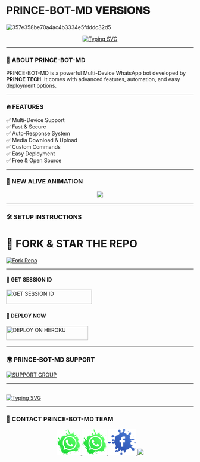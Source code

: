 

#        PRINCE-BOT-MD 𝐕𝐄𝐑𝐒𝐈𝐎𝐍𝐒

![357e358be70a4ac4b3334e5fdddc32d5](https://github.com/user-attachments/assets/c281e462-8946-42e5-8931-c6da8e95e9e3)



<p align="center">
  <a href="https://git.io/typing-svg"><img src="https://readme-typing-svg.demolab.com?font=Jersey+20+Charted&size=30&pause=1000&color=0DFF00&width=435&lines=BOT+100%25+LEGIT" alt="Typing SVG" /></a>
</p>

---

### 🚀 **ABOUT PRINCE-BOT-MD**
PRINCE-BOT-MD is a powerful Multi-Device WhatsApp bot developed by **PRINCE TECH**. It comes with advanced features, automation, and easy deployment options.

---

### 🔥 **FEATURES**
✅ Multi-Device Support  
✅ Fast & Secure  
✅ Auto-Response System  
✅ Media Download & Upload  
✅ Custom Commands  
✅ Easy Deployment  
✅ Free & Open Source  

---

### 🌟 **NEW ALIVE ANIMATION**
<p align="center">
  <img src="https://i.imgur.com/LyHic3i.gif"/>
</p>

---

### 🛠 **SETUP INSTRUCTIONS**

# 🚀 **FORK & STAR THE REPO**
<a href="https://github.com/PRINCETECH20/Prince-bot-md/fork">
  <img title="Fork Repo" src="https://img.shields.io/badge/Fork This Repo-black?style=for-the-badge&logo=git&logoColor=red"/>
</a>

---
#### 📌 **GET SESSION ID**
<a href="https://bwc-xmd-scanner.onrender.com">
  <img title="GET SESSION ID" src="https://img.shields.io/badge/GET SESSION ID-HERE-green?style=for-the-badge&logo=nike" width="230" height="38.45"/>
</a>

#### 🚀 **DEPLOY NOW**
<a href="https://dashboard.heroku.com/new?template=https://github.com/kephakings/BWC-XMD">
  <img title="DEPLOY ON HEROKU" src="https://img.shields.io/badge/DEPLOY-ON HEROKU-purple?style=for-the-badge&logo=heroku" width="220" height="38.45"/>
</a>

---

### 🌍 **PRINCE-BOT-MD SUPPORT**

<a href="https://whatsapp.com/channel/0029VbAqgXx6mYPK6IVaY71V">
  <img height="30" title="SUPPORT GROUP" src="https://img.shields.io/badge/Support channel-25D366?style=for-the-badge&logo=whatsapp&logoColor=white">
</a>

---

##

[![Typing SVG](https://readme-typing-svg.herokuapp.com?font=Rockstar-ExtraBold&size=30&pause=1000&color=0000FF&center=true&vCenter=true&width=815&height=60&lines=▭+▬+▭+▬+▭+▬+▭+▬+▭+▬+▭)](https://git.io/typing-svg)

---

### 🌟 **CONTACT PRINCE-BOT-MD TEAM**
<p align="center">
  <a href="https://wa.me/qr/V2LOTVUSN252J1"> <img src="https://raw.githubusercontent.com/shizothetechie/database/main/icon/WhatsApp.png" width="13%"> </a>
  <a href="https://wa.me/qr/V2LOTVUSN252J1"> <img src="https://raw.githubusercontent.com/shizothetechie/database/main/icon/WhatsApp.png" width="13%"> </a>
  <a href="https://www.facebook.com/profile.php?id=100086056192263"> <img src="https://raw.githubusercontent.com/shizothetechie/database/main/icon/Facebook.png" width="15%"> </a>
  <a href="https://github.com/kephakings/BWC-XMD/"> <img src="https://raw.githubusercontent.com/shizothetechie/database/main/icon/github.png" width="15%"> </a>
</p>
